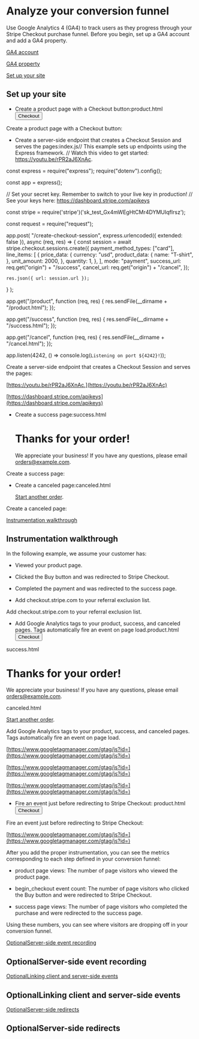 # Analyze your conversion funnel

Use Google Analytics 4 (GA4) to track users as they progress through your Stripe Checkout purchase funnel. Before you begin, set up a GA4 account and add a GA4 property.

[GA4 account](https://support.google.com/analytics/answer/9304153)

[GA4 property](https://support.google.com/analytics/answer/9744165?hl=en#zippy=%2Cin-this-article)

[Set up your site](#setup)

## Set up your site

- Create a product page with a Checkout button:product.html<html>
  <head>
    <title>Buy cool new product</title>
  </head>
  <body>
    <script>
      window.addEventListener("load", function () {
        document
          .getElementById("submit")
          .addEventListener("click", function (event) {
            event.preventDefault();
            fetch("/create-checkout-session", {
              method: "POST",
            })
              .then((response) => response.json())
              .then((checkoutSession) => {
                window.location.href = checkoutSession.url;
              });
          });
      });
    </script>
    <form>
      <button id="submit">Checkout</button>
    </form>
  </body>
</html>

Create a product page with a Checkout button:

- Create a server-side endpoint that creates a Checkout Session and serves the pages:index.js// This example sets up endpoints using the Express framework.
// Watch this video to get started: https://youtu.be/rPR2aJ6XnAc.

const express = require("express");
require("dotenv").config();

const app = express();

// Set your secret key. Remember to switch to your live key in production!
// See your keys here: https://dashboard.stripe.com/apikeys

const stripe = require('stripe')('sk_test_Gx4mWEgHtCMr4DYMUIqfIrsz');

const request = require("request");

app.post(
  "/create-checkout-session",
  express.urlencoded({ extended: false }),
  async (req, res) => {
    const session = await stripe.checkout.sessions.create({
      payment_method_types: ["card"],
      line_items: [
        {
          price_data: {
            currency: "usd",
            product_data: {
              name: "T-shirt",
            },
            unit_amount: 2000,
          },
          quantity: 1,
        },
      ],
      mode: "payment",
      success_url: req.get("origin") + "/success",
      cancel_url: req.get("origin") + "/cancel",
    });

    res.json({ url: session.url });
  }
);

app.get("/product", function (req, res) {
  res.sendFile(__dirname + "/product.html");
});

app.get("/success", function (req, res) {
  res.sendFile(__dirname + "/success.html");
});

app.get("/cancel", function (req, res) {
  res.sendFile(__dirname + "/cancel.html");
});

app.listen(4242, () => console.log(`Listening on port ${4242}!`));

Create a server-side endpoint that creates a Checkout Session and serves the pages:

[https://youtu.be/rPR2aJ6XnAc.](https://youtu.be/rPR2aJ6XnAc)

[https://dashboard.stripe.com/apikeys](https://dashboard.stripe.com/apikeys)

- Create a success page:success.html<html>
  <head>
    <title>Thanks for your order!</title>
  </head>
  <body>
    <h1>Thanks for your order!</h1>
    <p>
      We appreciate your business! If you have any questions, please email
      <a href="mailto:orders@example.com">orders@example.com</a>.
    </p>
  </body>
</html>

Create a success page:

- Create a canceled page:canceled.html<html>
  <head>
    <title>Order Canceled!</title>
  </head>
  <body>
    <p>
      <a href="/product">Start another order</a>.
    </p>
  </body>
</html>

Create a canceled page:

[Instrumentation walkthrough](#instrumentation-using-google-analytics)

## Instrumentation walkthrough

In the following example, we assume your customer has:

- Viewed your product page.

- Clicked the Buy button and was redirected to Stripe Checkout.

- Completed the payment and was redirected to the success page.

- Add checkout.stripe.com to your referral exclusion list.

Add checkout.stripe.com to your referral exclusion list.

- Add Google Analytics tags to your product, success, and canceled pages. Tags automatically fire an event on page load.product.html<html>
  <head>
    <!-- START GOOGLE ANALYTICS -->
    <script
      async
      src="https://www.googletagmanager.com/gtag/js?id=<GOOGLE_ANALYTICS_CLIENT_ID>"
    ></script>
    <script>
      window.dataLayer = window.dataLayer || [];
      function gtag() {
        window.dataLayer.push(arguments);
      }
      gtag("js", new Date());
      gtag("config", "<GOOGLE_ANALYTICS_CLIENT_ID>");
    </script>
    <!-- END GOOGLE ANALYTICS -->
    <title>Buy cool new product</title>
  </head>
  <body>
    <script>
      window.addEventListener("load", function () {
        document
          .getElementById("submit")
          .addEventListener("click", function (event) {
            event.preventDefault();
            fetch("/create-checkout-session", {
              method: "POST",
            })
              .then((response) => response.json())
              .then((checkoutSession) => {
                window.location.href = checkoutSession.url;
              });
          });
      });
    </script>
    <form>
      <button id="submit">Checkout</button>
    </form>
  </body>
</html>success.html<html>
  <head>
    <!-- START GOOGLE ANALYTICS -->
    <script
      async
      src="https://www.googletagmanager.com/gtag/js?id=<GOOGLE_ANALYTICS_CLIENT_ID>"
    ></script>
    <script>
      window.dataLayer = window.dataLayer || [];
      function gtag() {
        window.dataLayer.push(arguments);
      }
      gtag("js", new Date());
      gtag("config", "<GOOGLE_ANALYTICS_CLIENT_ID>");
    </script>
    <!-- END GOOGLE ANALYTICS -->
    <title>Thanks for your order!</title>
  </head>
  <body>
    <h1>Thanks for your order!</h1>
    <p>
      We appreciate your business! If you have any questions, please email
      <a href="mailto:orders@example.com">orders@example.com</a>.
    </p>
  </body>
</html>canceled.html<html>
  <head>
    <!-- START GOOGLE ANALYTICS -->
    <script
      async
      src="https://www.googletagmanager.com/gtag/js?id=<GOOGLE_ANALYTICS_CLIENT_ID>"
    ></script>
    <script>
      window.dataLayer = window.dataLayer || [];
      function gtag() {
        window.dataLayer.push(arguments);
      }
      gtag("js", new Date());
      gtag("config", "<GOOGLE_ANALYTICS_CLIENT_ID>");
    </script>
    <!-- END GOOGLE ANALYTICS -->
    <title>Order Canceled!</title>
  </head>
  <body>
    <p>
      <a href="/product">Start another order</a>.
    </p>
  </body>
</html>

Add Google Analytics tags to your product, success, and canceled pages. Tags automatically fire an event on page load.

[https://www.googletagmanager.com/gtag/js?id=](https://www.googletagmanager.com/gtag/js?id=)

[https://www.googletagmanager.com/gtag/js?id=](https://www.googletagmanager.com/gtag/js?id=)

[https://www.googletagmanager.com/gtag/js?id=](https://www.googletagmanager.com/gtag/js?id=)

- Fire an event just before redirecting to Stripe Checkout: product.html<html>
  <head>
    <!-- START GOOGLE ANALYTICS -->
    <script
      async
      src="https://www.googletagmanager.com/gtag/js?id=<GOOGLE_ANALYTICS_CLIENT_ID>"
    ></script>
    <script>
      window.dataLayer = window.dataLayer || [];
      function gtag() {
        window.dataLayer.push(arguments);
      }
      gtag("js", new Date());
      gtag("config", "<GOOGLE_ANALYTICS_CLIENT_ID>");
    </script>
    <!-- END GOOGLE ANALYTICS -->
    <title>Buy cool new product</title>
  </head>
  <body>
    <script>
      window.addEventListener("load", function () {
        document
          .getElementById("submit")
          .addEventListener("click", function (event) {
            event.preventDefault();
            fetch("/create-checkout-session", {
              method: "POST",
            })
              .then((response) => response.json())
              .then((checkoutSession) => {
                window.location.href = checkoutSession.url;
                gtag("event", "begin_checkout", {
                  event_callback: function () {
                    window.location.href = checkoutSession.url;
                  },
                });
              });
          });
      });
    </script>
    <form>
      <button id="submit">Checkout</button>
    </form>
  </body>
</html>

Fire an event just before redirecting to Stripe Checkout:

[https://www.googletagmanager.com/gtag/js?id=](https://www.googletagmanager.com/gtag/js?id=)

After you add the proper instrumentation, you can see the metrics corresponding to each step defined in your conversion funnel:

- product page views: The number of page visitors who viewed the product page.

- begin_checkout event count: The number of page visitors who clicked the Buy button and were redirected to Stripe Checkout.

- success page views: The number of page visitors who completed the purchase and were redirected to the success page.

Using these numbers, you can see where visitors are dropping off in your conversion funnel.

[OptionalServer-side event recording](#server-side-event-recording)

## OptionalServer-side event recording

[OptionalLinking client and server-side events](#link-client-and-server-side-events)

## OptionalLinking client and server-side events

[OptionalServer-side redirects](#server-side-redirect)

## OptionalServer-side redirects
